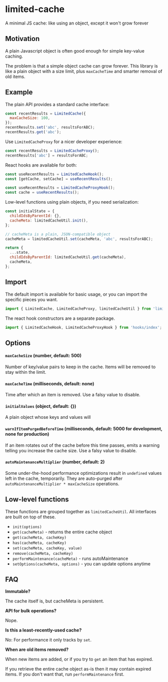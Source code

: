 # limited-cache

A minimal JS cache: like using an object, except it won't grow forever

## Motivation

A plain Javascript object is often good enough for simple key-value caching.

The problem is that a simple object cache can grow forever. This library is like a plain object with a size limit,
plus `maxCacheTime` and smarter removal of old items.

## Example

The plain API provides a standard cache interface:

```javascript
const recentResults = LimitedCache({
  maxCacheSize: 100,
});
recentResults.set('abc', resultsForABC);
recentResults.get('abc');
```

Use `LimitedCacheProxy` for a nicer developer experience:

```javascript
const recentResults = LimitedCacheProxy();
recentResults['abc'] = resultsForABC;
```

React hooks are available for both:

```javascript
const useRecentResults = LimitedCacheHook();
const [getCache, setCache] = useRecentResults();
```

```javascript
const useRecentResults = LimitedCacheProxyHook();
const cache = useRecentResults();
```

Low-level functions using plain objects, if you need serialization:

```javascript
const initialState = {
  childIdsByParentId: {},
  cacheMeta: limitedCacheUtil.init(),
};

// cacheMeta is a plain, JSON-compatible object
cacheMeta = limitedCacheUtil.set(cacheMeta, 'abc', resultsForABC);

return {
  ...state,
  childIdsByParentId: limitedCacheUtil.get(cacheMeta),
  cacheMeta,
};
```

## Import

The default import is available for basic usage, or you can import the specific pieces you want.

```javascript
import { LimitedCache, LimitedCacheProxy, limitedCacheUtil } from 'limited-cache';
```

The react hook constructors are a separate package.

```javascript
import { LimitedCacheHook, LimitedCacheProxyHook } from 'hooks/index';
```

## Options

#### `maxCacheSize` (number, default: 500)

Number of key/value pairs to keep in the cache. Items will be removed to stay within the limit.

#### `maxCacheTime` (milliseconds, default: none)

Time after which an item is removed. Use a falsy value to disable.

#### `initialValues` (object, default: {})

A plain object whose keys and values will

#### `warnIfItemPurgedBeforeTime` (milliseconds, default: 5000 for development, none for production)

If an item rotates out of the cache before this time passes, emits a warning telling you increase the cache size.
Use a falsy value to disable.

#### `autoMaintenanceMultiplier` (number, default: 2)

Some under-the-hood performance optimizations result in `undefined` values left in the cache, temporarily.
They are auto-purged after `autoMaintenanceMultiplier * maxCacheSize` operations.

## Low-level functions

These functions are grouped together as `limitedCacheUtil`. All interfaces are built on top of these.

- `init(options)`
- `get(cacheMeta)` - returns the entire cache object
- `get(cacheMeta, cacheKey)`
- `has(cacheMeta, cacheKey)`
- `set(cacheMeta, cacheKey, value)`
- `remove(cacheMeta, cacheKey)`
- `performMaintenance(cacheMeta)` - runs autoMaintenance
- `setOptions(cacheMeta, options)` - you can update options anytime

## FAQ

**Immutable?**

The cache itself is, but cacheMeta is persistent.

**API for bulk operations?**

Nope.

**Is this a least-recently-used cache?**

No: For performance it only tracks by `set`.

**When are old items removed?**

When new items are added, or if you try to `get` an item that has expired.

If you retrieve the entire cache object as-is then it may contain expired items. If you don't want that,
run `performMaintenance` first.
